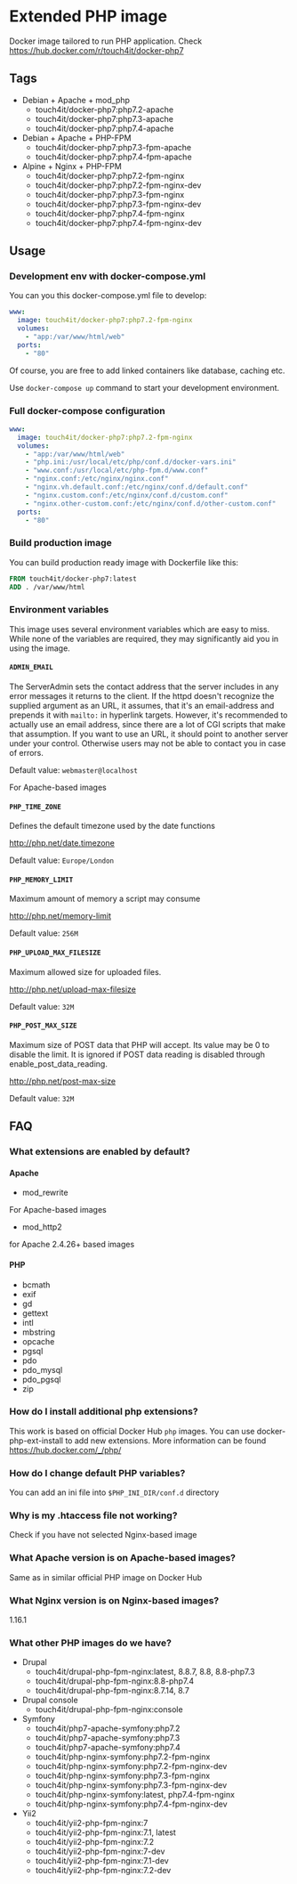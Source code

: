 # Extended PHP image

Docker image tailored to run PHP application. Check https://hub.docker.com/r/touch4it/docker-php7

## Tags

* Debian + Apache + mod_php
  * touch4it/docker-php7:php7.2-apache
  * touch4it/docker-php7:php7.3-apache
  * touch4it/docker-php7:php7.4-apache
* Debian + Apache + PHP-FPM
  * touch4it/docker-php7:php7.3-fpm-apache
  * touch4it/docker-php7:php7.4-fpm-apache
* Alpine + Nginx + PHP-FPM
  * touch4it/docker-php7:php7.2-fpm-nginx
  * touch4it/docker-php7:php7.2-fpm-nginx-dev
  * touch4it/docker-php7:php7.3-fpm-nginx
  * touch4it/docker-php7:php7.3-fpm-nginx-dev
  * touch4it/docker-php7:php7.4-fpm-nginx
  * touch4it/docker-php7:php7.4-fpm-nginx-dev

## Usage

### Development env with docker-compose.yml

You can you this docker-compose.yml file to develop:

```yaml
www:
  image: touch4it/docker-php7:php7.2-fpm-nginx
  volumes:
    - "app:/var/www/html/web"
  ports:
    - "80"
```

Of course, you are free to add linked containers like database, caching etc.

Use ```docker-compose up``` command to start your development environment.

### Full docker-compose configuration

```yaml
www:
  image: touch4it/docker-php7:php7.2-fpm-nginx
  volumes:
    - "app:/var/www/html/web"
    - "php.ini:/usr/local/etc/php/conf.d/docker-vars.ini"
    - "www.conf:/usr/local/etc/php-fpm.d/www.conf"
    - "nginx.conf:/etc/nginx/nginx.conf"
    - "nginx.vh.default.conf:/etc/nginx/conf.d/default.conf"
    - "nginx.custom.conf:/etc/nginx/conf.d/custom.conf"
    - "nginx.other-custom.conf:/etc/nginx/conf.d/other-custom.conf"
  ports:
    - "80"
```

### Build production image

You can build production ready image with Dockerfile like this:

```dockerfile
FROM touch4it/docker-php7:latest
ADD . /var/www/html
```

### Environment variables

This image uses several environment variables which are easy to miss. While none of the variables are required, they may significantly aid you in using the image.

#### `ADMIN_EMAIL`

The ServerAdmin sets the contact address that the server includes in any error messages it returns to the client.
If the httpd doesn't recognize the supplied argument as an URL, it assumes, that it's an email-address and prepends it with `mailto:` in hyperlink targets.
However, it's recommended to actually use an email address, since there are a lot of CGI scripts that make that assumption.
If you want to use an URL, it should point to another server under your control. Otherwise users may not be able to contact you in case of errors.

Default value: `webmaster@localhost`

For Apache-based images

#### `PHP_TIME_ZONE`

Defines the default timezone used by the date functions

http://php.net/date.timezone

Default value: `Europe/London`

#### `PHP_MEMORY_LIMIT`

Maximum amount of memory a script may consume

http://php.net/memory-limit

Default value: `256M`

#### `PHP_UPLOAD_MAX_FILESIZE`

Maximum allowed size for uploaded files.

http://php.net/upload-max-filesize

Default value: `32M`

#### `PHP_POST_MAX_SIZE`

Maximum size of POST data that PHP will accept.
Its value may be 0 to disable the limit.
It is ignored if POST data reading is disabled through enable_post_data_reading.

http://php.net/post-max-size

Default value: `32M`

## FAQ

### What extensions are enabled by default?

#### Apache

* mod_rewrite

For Apache-based images

* mod_http2

for Apache 2.4.26+ based images

#### PHP

* bcmath
* exif
* gd
* gettext
* intl
* mbstring
* opcache
* pgsql
* pdo
* pdo_mysql
* pdo_pgsql
* zip

### How do I install additional php extensions?

This work is based on official Docker Hub `php` images. You can use docker-php-ext-install to add new extensions. More information can be found https://hub.docker.com/_/php/

### How do I change default PHP variables?

You can add an ini file into `$PHP_INI_DIR/conf.d` directory 

### Why is my .htaccess file not working?

Check if you have not selected Nginx-based image

### What Apache version is on Apache-based images?

Same as in similar official PHP image on Docker Hub

### What Nginx version is on Nginx-based images?

1.16.1

### What other PHP images do we have?

* Drupal
  * touch4it/drupal-php-fpm-nginx:latest, 8.8.7, 8.8, 8.8-php7.3
  * touch4it/drupal-php-fpm-nginx:8.8-php7.4
  * touch4it/drupal-php-fpm-nginx:8.7.14, 8.7
* Drupal console
  * touch4it/drupal-php-fpm-nginx:console
* Symfony
  * touch4it/php7-apache-symfony:php7.2
  * touch4it/php7-apache-symfony:php7.3
  * touch4it/php7-apache-symfony:php7.4
  * touch4it/php-nginx-symfony:php7.2-fpm-nginx
  * touch4it/php-nginx-symfony:php7.2-fpm-nginx-dev
  * touch4it/php-nginx-symfony:php7.3-fpm-nginx
  * touch4it/php-nginx-symfony:php7.3-fpm-nginx-dev
  * touch4it/php-nginx-symfony:latest, php7.4-fpm-nginx
  * touch4it/php-nginx-symfony:php7.4-fpm-nginx-dev
* Yii2
  * touch4it/yii2-php-fpm-nginx:7
  * touch4it/yii2-php-fpm-nginx:7.1, latest
  * touch4it/yii2-php-fpm-nginx:7.2
  * touch4it/yii2-php-fpm-nginx:7-dev
  * touch4it/yii2-php-fpm-nginx:7.1-dev
  * touch4it/yii2-php-fpm-nginx:7.2-dev

